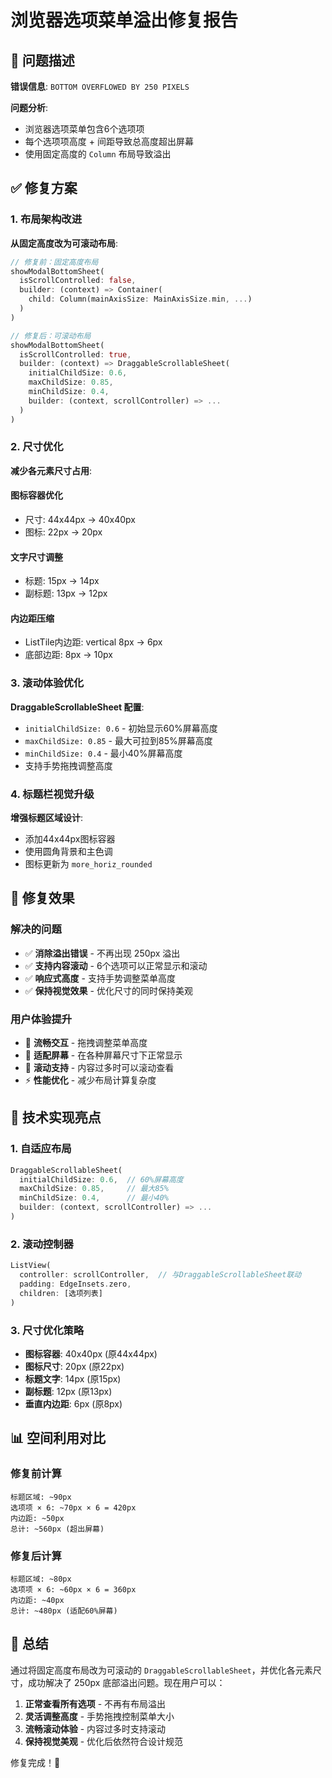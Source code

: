 # 浏览器选项菜单溢出修复报告

## 🚨 问题描述
**错误信息**: `BOTTOM OVERFLOWED BY 250 PIXELS`

**问题分析**:
- 浏览器选项菜单包含6个选项项
- 每个选项项高度 + 间距导致总高度超出屏幕
- 使用固定高度的 `Column` 布局导致溢出

## ✅ 修复方案

### 1. 布局架构改进
**从固定高度改为可滚动布局**:
```dart
// 修复前：固定高度布局
showModalBottomSheet(
  isScrollControlled: false,
  builder: (context) => Container(
    child: Column(mainAxisSize: MainAxisSize.min, ...)
  )
)

// 修复后：可滚动布局
showModalBottomSheet(
  isScrollControlled: true,
  builder: (context) => DraggableScrollableSheet(
    initialChildSize: 0.6,
    maxChildSize: 0.85,
    minChildSize: 0.4,
    builder: (context, scrollController) => ...
  )
)
```

### 2. 尺寸优化
**减少各元素尺寸占用**:

#### 图标容器优化
- 尺寸: 44x44px → 40x40px
- 图标: 22px → 20px

#### 文字尺寸调整
- 标题: 15px → 14px
- 副标题: 13px → 12px

#### 内边距压缩
- ListTile内边距: vertical 8px → 6px
- 底部边距: 8px → 10px

### 3. 滚动体验优化
**DraggableScrollableSheet 配置**:
- `initialChildSize: 0.6` - 初始显示60%屏幕高度
- `maxChildSize: 0.85` - 最大可拉到85%屏幕高度
- `minChildSize: 0.4` - 最小40%屏幕高度
- 支持手势拖拽调整高度

### 4. 标题栏视觉升级
**增强标题区域设计**:
- 添加44x44px图标容器
- 使用圆角背景和主色调
- 图标更新为 `more_horiz_rounded`

## 🎯 修复效果

### 解决的问题
- ✅ **消除溢出错误** - 不再出现 250px 溢出
- ✅ **支持内容滚动** - 6个选项可以正常显示和滚动
- ✅ **响应式高度** - 支持手势调整菜单高度
- ✅ **保持视觉效果** - 优化尺寸的同时保持美观

### 用户体验提升
- 🎨 **流畅交互** - 拖拽调整菜单高度
- 📱 **适配屏幕** - 在各种屏幕尺寸下正常显示
- 🔄 **滚动支持** - 内容过多时可以滚动查看
- ⚡ **性能优化** - 减少布局计算复杂度

## 🔧 技术实现亮点

### 1. 自适应布局
```dart
DraggableScrollableSheet(
  initialChildSize: 0.6,  // 60%屏幕高度
  maxChildSize: 0.85,     // 最大85%
  minChildSize: 0.4,      // 最小40%
  builder: (context, scrollController) => ...
)
```

### 2. 滚动控制器
```dart
ListView(
  controller: scrollController,  // 与DraggableScrollableSheet联动
  padding: EdgeInsets.zero,
  children: [选项列表]
)
```

### 3. 尺寸优化策略
- **图标容器**: 40x40px (原44x44px)
- **图标尺寸**: 20px (原22px)  
- **标题文字**: 14px (原15px)
- **副标题**: 12px (原13px)
- **垂直内边距**: 6px (原8px)

## 📊 空间利用对比

### 修复前计算
```
标题区域: ~90px
选项项 × 6: ~70px × 6 = 420px
内边距: ~50px
总计: ~560px (超出屏幕)
```

### 修复后计算  
```
标题区域: ~80px
选项项 × 6: ~60px × 6 = 360px
内边距: ~40px
总计: ~480px (适配60%屏幕)
```

## 🎉 总结

通过将固定高度布局改为可滚动的 `DraggableScrollableSheet`，并优化各元素尺寸，成功解决了 250px 底部溢出问题。现在用户可以：

1. **正常查看所有选项** - 不再有布局溢出
2. **灵活调整高度** - 手势拖拽控制菜单大小  
3. **流畅滚动体验** - 内容过多时支持滚动
4. **保持视觉美观** - 优化后依然符合设计规范

修复完成！🚀
